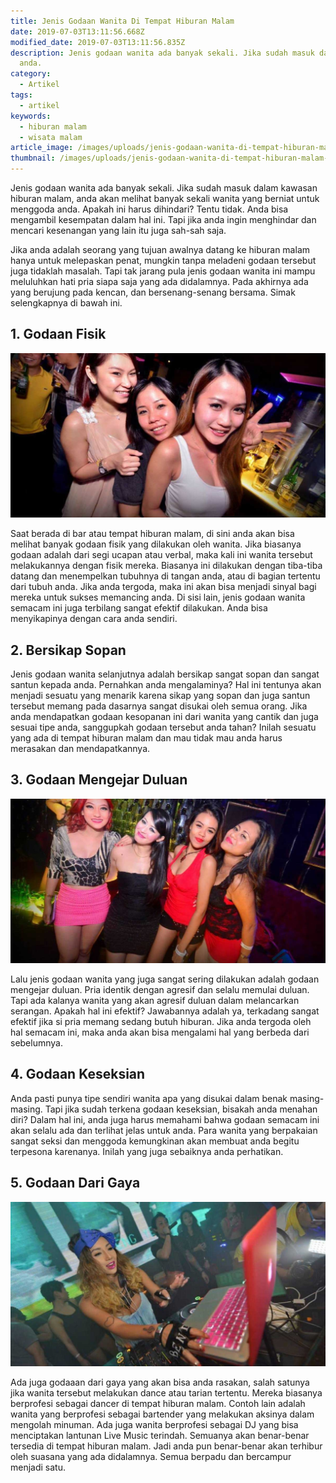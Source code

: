 ```yaml
---
title: Jenis Godaan Wanita Di Tempat Hiburan Malam
date: 2019-07-03T13:11:56.668Z
modified_date: 2019-07-03T13:11:56.835Z
description: Jenis godaan wanita ada banyak sekali. Jika sudah masuk dalam kawasan hiburan malam, anda akan melihat banyak sekali wanita yang berniat untuk menggoda
  anda. 
category:
  - Artikel
tags:
  - artikel
keywords:
  - hiburan malam
  - wisata malam
article_image: /images/uploads/jenis-godaan-wanita-di-tempat-hiburan-malam-1.jpg
thumbnail: /images/uploads/jenis-godaan-wanita-di-tempat-hiburan-malam-2-013.jpg
---
```

Jenis godaan wanita ada banyak sekali. Jika sudah masuk dalam kawasan hiburan malam, anda akan melihat banyak sekali wanita yang berniat untuk menggoda anda. Apakah ini harus dihindari? Tentu tidak. Anda bisa mengambil kesempatan dalam hal ini. Tapi jika anda ingin menghindar dan mencari kesenangan yang lain itu juga sah-sah saja. 

Jika anda adalah seorang yang tujuan awalnya datang ke hiburan malam hanya untuk melepaskan penat, mungkin tanpa meladeni godaan tersebut juga tidaklah masalah. Tapi tak jarang pula jenis godaan wanita ini mampu meluluhkan hati pria siapa saja yang ada didalamnya. Pada akhirnya ada yang berujung pada kencan, dan bersenang-senang bersama. Simak selengkapnya di bawah ini.



## 1. Godaan Fisik

![Jenis Godaan Wanita Di Tempat Hiburan Malam](/images/uploads/jenis-godaan-wanita-di-tempat-hiburan-malam-3.jpg)

Saat berada di bar atau tempat hiburan malam, di sini anda akan bisa melihat banyak godaan fisik yang dilakukan oleh wanita. Jika biasanya godaan adalah dari segi ucapan atau verbal, maka kali ini wanita tersebut melakukannya dengan fisik mereka. Biasanya ini dilakukan dengan tiba-tiba datang dan menempelkan tubuhnya di tangan anda, atau di bagian tertentu dari tubuh anda. Jika anda tergoda, maka ini akan bisa menjadi sinyal bagi mereka untuk sukses memancing anda. Di sisi lain, jenis godaan wanita semacam ini juga terbilang sangat efektif dilakukan. Anda bisa menyikapinya dengan cara anda sendiri.



## 2. Bersikap Sopan

Jenis godaan wanita selanjutnya adalah bersikap sangat sopan dan sangat santun kepada anda. Pernahkan anda mengalaminya? Hal ini tentunya akan menjadi sesuatu yang menarik karena sikap yang sopan dan juga santun tersebut memang pada dasarnya sangat disukai oleh semua orang. Jika anda mendapatkan godaan kesopanan ini dari wanita yang cantik dan juga sesuai tipe anda, sanggupkah godaan tersebut anda tahan? Inilah sesuatu yang ada di tempat hiburan malam dan mau tidak mau anda harus merasakan dan mendapatkannya.



## 3. Godaan Mengejar Duluan

![Jenis Godaan Wanita Di Tempat Hiburan Malam](/images/uploads/jenis-godaan-wanita-di-tempat-hiburan-malam-2.jpg)

Lalu jenis godaan wanita yang juga sangat sering dilakukan adalah godaan mengejar duluan. Pria identik dengan agresif dan selalu memulai duluan. Tapi ada kalanya wanita yang akan agresif duluan dalam melancarkan serangan. Apakah hal ini efektif? Jawabannya adalah ya, terkadang sangat efektif jika si pria memang sedang butuh hiburan. Jika anda tergoda oleh hal semacam ini, maka anda akan bisa mengalami hal yang berbeda dari sebelumnya. 



## 4. Godaan Keseksian

Anda pasti punya tipe sendiri wanita apa yang disukai dalam benak masing-masing. Tapi jika sudah terkena godaan keseksian, bisakah anda menahan diri? Dalam hal ini, anda juga harus memahami bahwa godaan semacam ini akan selalu ada dan terlihat jelas untuk anda. Para wanita yang berpakaian sangat seksi dan menggoda kemungkinan akan membuat anda begitu terpesona karenanya. Inilah yang juga sebaiknya anda perhatikan.



## 5.  Godaan Dari Gaya

![Jenis Godaan Wanita Di Tempat Hiburan Malam](/images/uploads/jenis-godaan-wanita-di-tempat-hiburan-malam-1.jpg)

Ada juga godaaan dari gaya yang akan bisa anda rasakan, salah satunya jika wanita tersebut melakukan dance atau tarian tertentu. Mereka biasanya berprofesi sebagai dancer di tempat hiburan malam. Contoh lain adalah wanita yang berprofesi sebagai bartender yang melakukan aksinya dalam mengolah minuman. Ada juga wanita berprofesi sebagai DJ yang bisa menciptakan lantunan Live Music terindah. Semuanya akan benar-benar tersedia di tempat hiburan malam. Jadi anda pun benar-benar akan terhibur oleh suasana yang ada didalamnya. Semua berpadu dan bercampur menjadi satu.
